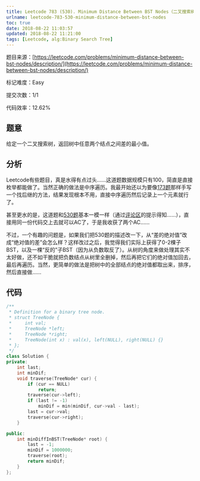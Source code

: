 ```yaml
---
title: Leetcode 783 (530). Minimum Distance Between BST Nodes（二叉搜索树遍历）
urlname: leetcode-783-530-minimum-distance-between-bst-nodes
toc: true
date: 2018-08-22 11:03:57
updated: 2018-08-22 11:21:00
tags: [Leetcode, alg:Binary Search Tree]
---
```


题目来源：[https://leetcode.com/problems/minimum-distance-between-bst-nodes/description/](https://leetcode.com/problems/minimum-distance-between-bst-nodes/description/)

标记难度：Easy

提交次数：1/1

代码效率：12.62%

## 题意

给定一个二叉搜索树，返回树中任意两个结点之间差的最小值。

## 分析

Leetcode有些题目，真是水得有点过头……这道题数据规模只有100，简直是直接枚举都能做了。当然正确的做法是中序遍历。我最开始还以为要像[173题](/post/leetcode-173-binary-search-tree-iterator)那样手写一个找后继的方法，结果发现根本不用，直接中序遍历然后记录上一个元素就行了。

甚至更水的是，这道题和[530题](https://leetcode.com/problems/minimum-absolute-difference-in-bst/description/)基本一模一样（通过[评论区](https://leetcode.com/problems/minimum-distance-between-bst-nodes/discuss/118531/Come-on-guys-it-is-obviously-the-same-as-Problems-530.-Minimum-Absolute-Difference-in-BST)的提示得知……），直接用同一份代码交上去就可以AC了，于是我收获了两个AC……

不过，一个有趣的问题是，如果我们把530题的描述改一下，从“差的绝对值”改成“绝对值的差”会怎么样？这样改过之后，我觉得我们实际上获得了0-2棵子BST，以及一棵“反的”子BST（因为从负数取反了）。从树的角度来做处理其实不太好做，还不如干脆就把负数结点从树里全删掉，然后再把它们的绝对值加回去，最后再遍历。当然，更简单的做法是把树中的全部结点的绝对值都取出来，排序，然后直接做……

## 代码

```cpp
/**
 * Definition for a binary tree node.
 * struct TreeNode {
 *     int val;
 *     TreeNode *left;
 *     TreeNode *right;
 *     TreeNode(int x) : val(x), left(NULL), right(NULL) {}
 * };
 */
class Solution {
private:
    int last;
    int minDif;
    void traverse(TreeNode* cur) {
        if (cur == NULL)
            return;
        traverse(cur->left);
        if (last != -1)
            minDif = min(minDif, cur->val - last);
        last = cur->val;
        traverse(cur->right);
    }

public:
    int minDiffInBST(TreeNode* root) {
        last = -1;
        minDif = 1000000;
        traverse(root);
        return minDif;
    }
};
```
